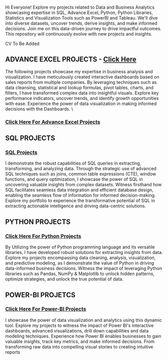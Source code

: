 Hi Everyone! Explore my projects related to Data and Business Analytics showcasing expertise in SQL, Advance Excel, Python, Python Libraries, Statistics and Visualization Tools such as PowerBI and Tableau. We'll dive into diverse datasets, uncover trends, derive insights, and make informed decisions. Join me on this data-driven journey to drive impactful outcomes. \
This repository will continuously evolve with new projects and insights.

CV To Be Added

## ADVANCE EXCEL PROJECTS - [Click Here](https://github.com/NikhilAsudani1/Analytics-Portfolio/tree/22d74f96a772920538e5da0d3336461f520c7460/ADVANCE%20EXCEL)
The following projects showcase my expertise in business analysis and visualization. I have meticulously created interactive dashboards based on sales reports from multiple companies. By leveraging techniques such as data cleansing, statistical and lookup formulas, pivot tables, charts, and filters, I have transformed complex data into insightful visuals. Explore key performance indicators, uncover trends, and identify growth opportunities with ease. Experience the power of data visualization in making informed decisions with the Dashboards. \
### [Click Here For Advance Excel Projects](https://github.com/NikhilAsudani1/Analytics-Portfolio/tree/22d74f96a772920538e5da0d3336461f520c7460/ADVANCE%20EXCEL)

## SQL PROJECTS
### [SQL Projects](https://github.com/NikhilAsudani1/Nikhils-Analytics-Portfolio/tree/c244651bf7cb62d8656a8cc9633c1553c30ab030/SQL)
I demonstrate the robust capabilities of SQL queries in extracting, transforming, and analyzing data. Through the strategic use of advanced SQL techniques such as joins, common table expressions (CTE), window functions, and query optimization, I showcase the power of SQL in uncovering valuable insights from complex datasets. Witness firsthand how SQL facilitates seamless data integration and efficient database design, enabling the seamless flow of information for informed decision-making. Explore my portfolio to experience the transformative potential of SQL in extracting actionable intelligence and driving data-centric solutions.

## PYTHON PROJECTS
### [Click Here For Python Projects](https://github.com/NikhilAsudani1/Nikhils-Analytics-Portfolio/tree/c244651bf7cb62d8656a8cc9633c1553c30ab030/PYTHON)
By Utilizing the power of Python programming language and its versatile libraries, I have developed robust solutions for extracting insights from data. Explore my projects encompassing data cleaning, analysis, visualization, and predictive modeling, as I demonstrate the value of Python in driving data-informed business decisions. Witness the impact of leveraging Python libraries such as Pandas, NumPy & Matplotlib to unlock hidden patterns, optimize strategies, and unlock the true potential of data.

## POWER-BI PROJETCS
### [Click Here For Power-BI Projects](https://github.com/NikhilAsudani1/Nikhils-Analytics-Portfolio/tree/c244651bf7cb62d8656a8cc9633c1553c30ab030/POWER%20BI)
I showcase the power of data visualization and analytics using this dynamic tool. Explore my projects to witness the impact of Power BI's interactive dashboards, advanced visualizations, drill down capabilities and data modeling techniques. Experience how Power BI enables businesses to gain valuable insights, track key metrics, and make informed decisions. From transforming raw data into compelling visual stories to creating intuitive reports
